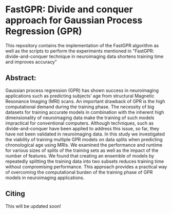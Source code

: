 # FastGPR: Divide and conquer approach for Gaussian Process Regression (GPR)

This repository contains the implementation of the FastGPR algorithm as well as the scripts to perform the experiments mentioned in "FastGPR: divide-and-conquer technique in neuroimaging data shortens training time and improves accuracy"

## Abstract:
Gaussian process regression (GPR) has shown success in neuroimaging applications such as predicting subjects’ age from structural Magnetic Resonance Imaging (MRI) scans. An important drawback of GPR is the high computational demand during the training phase. The necessity of big datasets for training accurate models in combination with the inherent high dimensionality of neuroimaging data make the training of such models impractical for conventional computers. Although techniques, such as divide-and-conquer have been applied to address this issue, so far, they have not been validated in neuroimaging data. In this study we investigated the viability of training multiple GPR models on data splits when predicting chronological age using MRIs. We examined the performance and runtime for various sizes of splits of the training sets as well as the impact of the number of features. We found that creating an ensemble of models by repeatedly splitting the training data into two subsets reduces training time without compromising performance. This approach provides a practical way of overcoming the computational burden of the training phase of GPR models in neuroimaging applications. 

## Citing

This will be updated soon!